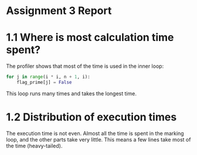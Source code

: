 # Assignment 3 Report


# 1.1 Where is most calculation time spent?

The profiler shows that most of the time is used in the inner loop:

```python
for j in range(i * i, n + 1, i):
    flag_prime[j] = False
```

This loop runs many times and takes the longest time.



# 1.2 Distribution of execution times

The execution time is not even.
Almost all the time is spent in the marking loop, and the other parts take very little.
This means a few lines take most of the time (heavy-tailed).



